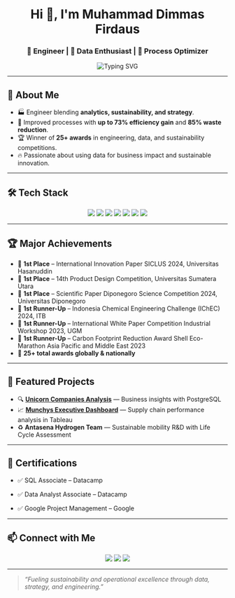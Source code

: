 <h1 align="center">Hi 👋, I'm Muhammad Dimmas Firdaus</h1>
<h3 align="center">🚀 Engineer | 🧠 Data Enthusiast | 🔧 Process Optimizer</h3>

<p align="center">
  <img src="https://readme-typing-svg.demolab.com?font=Fira+Code&size=24&pause=1000&color=00FFD1&center=true&vCenter=true&width=800&lines=Engineer+%7C+Data+Analyst+%7C+Problem+Solver;Driven+by+Data+%26+Sustainability;Lifelong+Learner+%7C+Impact+Maker" alt="Typing SVG" />
</p>

---

## 🧠 About Me
- 🏭 Engineer blending **analytics, sustainability, and strategy**.
- 🚀 Improved processes with **up to 73% efficiency gain** and **85% waste reduction**.
- 🏆 Winner of **25+ awards** in engineering, data, and sustainability competitions.
- 🔥 Passionate about using data for business impact and sustainable innovation.

---

## 🛠️ Tech Stack
<p align="center">
  <img src="https://img.shields.io/badge/SQL-336791?style=for-the-badge&logo=postgresql&logoColor=white"/>
  <img src="https://img.shields.io/badge/Excel-107C41?style=for-the-badge&logo=microsoft-excel&logoColor=white"/>
  <img src="https://img.shields.io/badge/Python-FFD43B?style=for-the-badge&logo=python&logoColor=blue"/>
  <img src="https://img.shields.io/badge/Power%20BI-F2C811?style=for-the-badge&logo=powerbi&logoColor=black"/>
  <img src="https://img.shields.io/badge/Tableau-E97627?style=for-the-badge&logo=tableau&logoColor=white"/>
  <img src="https://img.shields.io/badge/Snowflake-29B5E8?style=for-the-badge&logo=snowflake&logoColor=white"/>
  <img src="https://img.shields.io/badge/SAP-0FAAFF?style=for-the-badge&logo=sap&logoColor=white"/>
</p>

---

## 🏆 Major Achievements
- 🥇 **1st Place** – International Innovation Paper SICLUS 2024, Universitas Hasanuddin
- 🥇 **1st Place** – 14th Product Design Competition, Universitas Sumatera Utara
- 🥇 **1st Place** – Scientific Paper Diponegoro Science Competition 2024, Universitas Diponegoro
- 🥈 **1st Runner-Up** – Indonesia Chemical Engineering Challenge (IChEC) 2024, ITB 
- 🥈 **1st Runner-Up** – International White Paper Competition Industrial Workshop 2023, UGM
- 🥈 **1st Runner-Up** – Carbon Footprint Reduction Award Shell Eco-Marathon Asia Pacific and Middle East 2023
- 🌟 **25+ total awards globally & nationally**

---

## 🚀 Featured Projects
- 🔍 **[Unicorn Companies Analysis](https://firdausdimmas.github.io/SQLProject_1/)** — Business insights with PostgreSQL
- 📈 **[Munchys Executive Dashboard](https://public.tableau.com/views/MunchysSalesInsight/MunchysPetSupplyExecutiveDashboard)** — Supply chain performance analysis in Tableau
- ♻️ **Antasena Hydrogen Team** — Sustainable mobility R&D with Life Cycle Assessment

---

## 📜 Certifications
- ✅ SQL Associate – Datacamp

- ✅ Data Analyst Associate – Datacamp
- ✅ Google Project Management – Google

---

## 📫 Connect with Me
<p align="center">
  <a href="mailto:dimmasfirdaus@gmail.com"><img src="https://img.shields.io/badge/email-dimmasfirdaus@gmail.com-D14836?style=for-the-badge&logo=gmail&logoColor=white"></a>
  <a href="https://www.linkedin.com/in/dimmasfirdaus/" target="blank"><img src="https://img.shields.io/badge/LinkedIn-Connect-blue?style=for-the-badge&logo=linkedin"></a>
  <a href="https://dimmasportfolio.framer.website/" target="blank"><img src="https://img.shields.io/badge/Portfolio-Visit-informational?style=for-the-badge&logo=google-chrome"></a>
</p>

---

> _“Fueling sustainability and operational excellence through data, strategy, and engineering.”_
